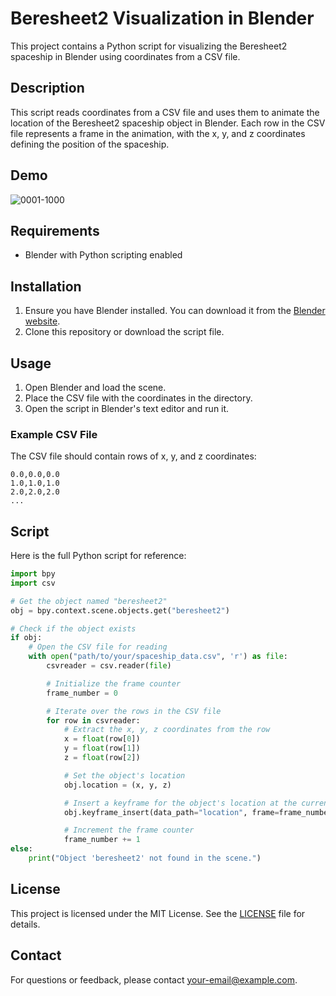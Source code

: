 # Beresheet2 Visualization in Blender

This project contains a Python script for visualizing the Beresheet2 spaceship in Blender using coordinates from a CSV file.

## Description

This script reads coordinates from a CSV file and uses them to animate the location of the Beresheet2 spaceship object in Blender. Each row in the CSV file represents a frame in the animation, with the x, y, and z coordinates defining the position of the spaceship.

## Demo
![0001-1000](https://github.com/user-attachments/assets/3b00a9d5-03df-4a08-b307-1f3d50d5d7a5)

## Requirements

- Blender with Python scripting enabled
  
## Installation

1. Ensure you have Blender installed. You can download it from the [Blender website](https://www.blender.org/download/).
2. Clone this repository or download the script file.

## Usage

1. Open Blender and load the scene.
2. Place the CSV file with the coordinates in the directory.
3. Open the script in Blender's text editor and run it.

### Example CSV File

The CSV file should contain rows of x, y, and z coordinates:

```csv
0.0,0.0,0.0
1.0,1.0,1.0
2.0,2.0,2.0
...
```

## Script

Here is the full Python script for reference:

```python
import bpy
import csv

# Get the object named "beresheet2"
obj = bpy.context.scene.objects.get("beresheet2")

# Check if the object exists
if obj:
    # Open the CSV file for reading
    with open("path/to/your/spaceship_data.csv", 'r') as file:
        csvreader = csv.reader(file)

        # Initialize the frame counter
        frame_number = 0

        # Iterate over the rows in the CSV file
        for row in csvreader:
            # Extract the x, y, z coordinates from the row
            x = float(row[0])
            y = float(row[1])
            z = float(row[2])

            # Set the object's location
            obj.location = (x, y, z)

            # Insert a keyframe for the object's location at the current frame
            obj.keyframe_insert(data_path="location", frame=frame_number)

            # Increment the frame counter
            frame_number += 1
else:
    print("Object 'beresheet2' not found in the scene.")
```

## License

This project is licensed under the MIT License. See the [LICENSE](LICENSE) file for details.

## Contact

For questions or feedback, please contact [your-email@example.com](mailto:your-email@example.com).
